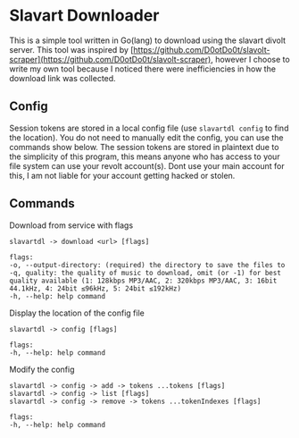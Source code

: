 # Slavart Downloader
This is a simple tool written in Go(lang) to download using the slavart divolt server. This tool was inspired by [https://github.com/D0otDo0t/slavolt-scraper](https://github.com/D0otDo0t/slavolt-scraper), however I choose to write my own tool because I noticed there were inefficiencies in how the download link was collected.

## Config
Session tokens are stored in a local config file (use `slavartdl config` to find the location). You do not need to manually edit the config, you can use the commands show below. The session tokens are stored in plaintext due to the simplicity of this program, this means anyone who has access to your file system can use your revolt account(s). Dont use your main account for this, I am not liable for your account getting hacked or stolen.

## Commands
Download from service with flags
```
slavartdl -> download <url> [flags]

flags:
-o, --output-directory: (required) the directory to save the files to
-q, quality: the quality of music to download, omit (or -1) for best quality available (1: 128kbps MP3/AAC, 2: 320kbps MP3/AAC, 3: 16bit 44.1kHz, 4: 24bit ≤96kHz, 5: 24bit ≤192kHz)
-h, --help: help command
```

Display the location of the config file
```
slavartdl -> config [flags]

flags:
-h, --help: help command
```

Modify the config
```
slavartdl -> config -> add -> tokens ...tokens [flags]
slavartdl -> config -> list [flags]
slavartdl -> config -> remove -> tokens ...tokenIndexes [flags]

flags:
-h, --help: help command
```